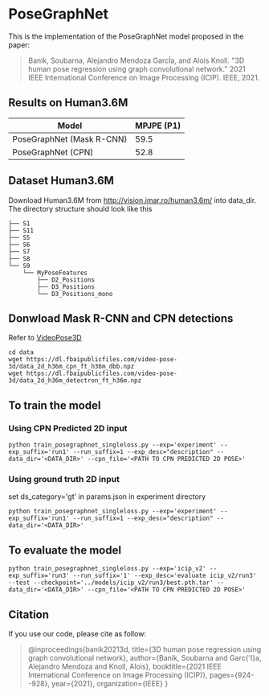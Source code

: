 # PoseGraphNet
This is the implementation of the PoseGraphNet model proposed in the paper:

>Banik, Soubarna, Alejandro Mendoza GarcÍa, and Alois Knoll. "3D human pose regression using graph convolutional network." 2021 IEEE International Conference on Image Processing (ICIP). IEEE, 2021.

## Results on Human3.6M

| Model  | MPJPE (P1) |
| ------------- | ------------- |
| PoseGraphNet (Mask R-CNN)   | 59.5  |
| PoseGraphNet (CPN)  | 52.8  |


## Dataset Human3.6M

Download Human3.6M from http://vision.imar.ro/human3.6m/ into data_dir. The directory structure should look like this
```
├── S1
├── S11
├── S5
├── S6
├── S7
├── S8
└── S9
    └── MyPoseFeatures
        ├── D2_Positions
        ├── D3_Positions
        └── D3_Positions_mono
```

## Donwload Mask R-CNN and CPN detections
Refer to [VideoPose3D](https://github.com/facebookresearch/VideoPose3D/blob/main/DATASETS.md#mask-r-cnn-and-cpn-detections)
```
cd data
wget https://dl.fbaipublicfiles.com/video-pose-3d/data_2d_h36m_cpn_ft_h36m_dbb.npz
wget https://dl.fbaipublicfiles.com/video-pose-3d/data_2d_h36m_detectron_ft_h36m.npz
```

## To train the model
### Using CPN Predicted 2D input
```
python train_posegraphnet_singleloss.py --exp='experiment' --exp_suffix='run1' --run_suffix=1 --exp_desc="description" --data_dir='<DATA_DIR>' --cpn_file='<PATH TO CPN PREDICTED 2D POSE>'
```

### Using ground truth 2D input
set ds_category='gt' in params.json in experiment directory
```
python train_posegraphnet_singleloss.py --exp='experiment' --exp_suffix='run1' --run_suffix=1 --exp_desc="description" --data_dir='<DATA_DIR>'
```

## To evaluate the model
```
python train_posegraphnet_singleloss.py --exp='icip_v2' --exp_suffix='run3' --run_suffix='1' --exp_desc='evaluate icip_v2/run3' --test --checkpoint='../models/icip_v2/run3/best.pth.tar' --data_dir='<DATA_DIR>' --cpn_file='<PATH TO CPN PREDICTED 2D POSE>'
```

## Citation
If you use our code, please cite as follow:

>@inproceedings{banik20213d,
  title={3D human pose regression using graph convolutional network},
  author={Banik, Soubarna and Garc{\'I}a, Alejandro Mendoza and Knoll, Alois},
  booktitle={2021 IEEE International Conference on Image Processing (ICIP)},
  pages={924--928},
  year={2021},
  organization={IEEE}
}
